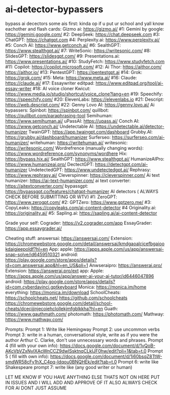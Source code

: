 # ai-detector-bypassers
bypass ai decectors
some ais first:
kinda op if u put ur school and yall know eachother and flash cards: Gizmo ai: https://gizmo.ai/
#1: Gemini by google: https://gemini.google.com/
#2: DeepSeek: https://chat.deepseek.com
#3: ChatGPT: https://chatgpt.com
#4: Perplexity.ai: https://www.perplexity.ai/
#5: Conch AI: https://www.getconch.ai/
#6: SealthGPT: https://www.stealthgpt.ai/
#7: WriteSonic: https://writesonic.com/
#8: SlidesGPT: https://slidesgpt.com/
#9: Presentations.ai: https://www.presentations.ai/
#10: StudyFetch: https://www.studyfetch.com
#11: Copilot: https://copilot.microsoft.com/
#12: Ai Thor: https://aithor.com/ https://aithor.io/
#13: PentestGPT: https://pentestgpt.ai
#14: Grok: https://grok.com/
#15: Meta: https://www.meta.ai/
#16: Claude: https://claude.ai/
#17: Essaywriter editpad: https://www.editpad.org/tool/ai-essay-writer
#18: AI voice cloner Kwicut: https://www.media.io/studio/shortcut/voice_clone?lang=en
#19: Speechify: https://speechify.com/
#20: ElevenLabs: https://elevenlabs.io
#21: Descript: https://web.descript.com/
#22: Genny Lovo AI: https://genny.lovo.ai/
Ai bypassers:
Spinbot: https://spinbot.com/
quillbot: https://quillbot.com/paraphrasing-tool
Semihuman: https://www.semihuman.ai/
uPassAI: https://upass.ai/
Conch AI: https://www.getconch.ai/
Undetectable AI: https://undetectable.ai/detector-humanizer
TwainGPT: https://app.twaingpt.com/dashboard
Grubby.AI: https://grubby.ai/dashboard/humanizer
Surferseo: https://surferseo.com/ai-humanizer/
writehuman: https://writehuman.ai/
writesonic: https://writesonic.com/
Wordrefrence (manually changing words): https://www.wordreference.com/synonyms/wordhere
Hix: https://bypass.hix.ai/
SealthGPT: https://www.stealthgpt.ai/
HumanizeAIPro: https://www.humanizeai.pro/
DectectGPT: https://detectgpt.com/ai-humanizer
UndetectedGPT: https://www.undetectedgpt.ai/
Rephrasy: https://www.rephrasy.ai/
Cleverspinner: https://cleverspinner.com/
Ai text humanizer: https://ai-text-humanizer.com/
ai text converter: https://aitextconverter.com/
bypassgpt: https://bypassgpt.co/features/chatgpt-humanizer
AI detectors ( ALWAYS CHECK BEFORE SUBMITTING OR WTV)
#1: ZeroGPT: https://www.zerogpt.com/
#2: GPTZero: https://www.gptzero.me/
#3: CopyLeaks: https://copyleaks.com/ai-content-detector
#4 Originality.ai: https://originality.ai/
#5: Sapling.ai: https://sapling.ai/ai-content-detector

Grade your self:
Cograder: https://v2.cograder.com/app
EssayGrader: https://app.essaygrader.ai/

Cheating stuff:
answersai: https://answersai.com/ Extension: https://chromewebstore.google.com/detail/answersai/kmdgaoalcjcefbgaiookdaigjeepoldf?hl=en App: 
 apple: https://apps.apple.com/us/app/answersai-snap-solve/id6459510321 android: https://play.google.com/store/apps/details?id=com.answersai.app&hl=en_US&pli=1
Anwseraipro: https://answerai.pro/ Extension: https://answerai.pro/ext app: Apple: https://apps.apple.com/us/app/answer-ai-your-ai-tutor/id6446047896 android: https://play.google.com/store/apps/details?id=com.cyberdavinci.gptkeyboard
Monica: https://monica.im/home everything: https://monica.im/download
SchoolCheats: https://schoolcheats.net/ https://github.com/schoolcheats https://chromewebstore.google.com/detail/school-cheats/dcecjjjnjecoiehclollekjmfgblkkha?hl=en
Guath: https://www.gauthmath.com/
photomath: https://photomath.com/
Mathway: https://www.mathway.com/

Prompts:
Prompt 1: Write like Hemingway
Prompt 2: use uncommon verbs
Prompt 3: write in a human, conversational style, write as if you were the author Arthur C. Clarke, don't use unnecessary words and phrases.
Prompt 4 (fill with your own info): https://docs.google.com/document/d/1vQoB-AKcVbVZxNyIXAcWnCCZ9dwlSsktnqCLkIJF0hw/edit?pli=1&tab=t.0
Prompt 5 ( fill with own info): https://docs.google.com/document/d/1i60bsqZ8TtW-smdWR58cFy1hX_C4pq-Idqou0BNQHEk/edit?tab=t.0
Prompt 6: write like Shakespeare
prompt 7: write like (any good writer or human)

LET ME KNOW IF YOU HAVE ANYTHING ELSE THATS NOT ON HERE PUT IN ISSUES AND I WILL ADD AND APPROVE OF IT ALSO ALWAYS CHECK FOR AI DONT JUST ASSUME


